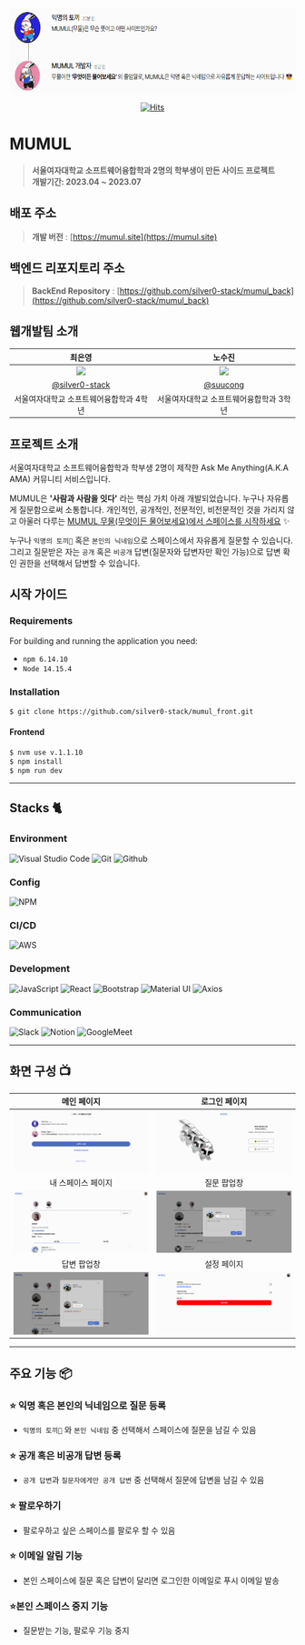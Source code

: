 <div align="center">
<img width="600" height="150" alt="image" src="img/header.png">

[![Hits](https://hits.seeyoufarm.com/api/count/incr/badge.svg?url=https%3A%2F%2Fgithub.com%2FVoluntain-SKKU%2FVoluntain-2nd&count_bg=%2379C83D&title_bg=%23555555&icon=&icon_color=%23E7E7E7&title=hits&edge_flat=false)](https://hits.seeyoufarm.com)

</div>

# MUMUL
> **서울여자대학교 소프트웨어융합학과 2명의 학부생이 만든 사이드 프로젝트** <br/> **개발기간: 2023.04 ~ 2023.07**

## 배포 주소

> **개발 버전** : [https://mumul.site](https://mumul.site) <br>

## 백엔드 리포지토리 주소

> **BackEnd Repository** : [https://github.com/silver0-stack/mumul_back](https://github.com/silver0-stack/mumul_back) <br>
## 웹개발팀 소개

|      최은영       |          노수진                                                                                                                           
| :------------------------------------------------------------------------------: | :---------------------------------------------------------------------------------------------------------------------------------------------------: | 
|   <img width="160px" src="https://avatars.githubusercontent.com/u/76518850?v=4" />    |                      <img width="160px" src="https://avatars.githubusercontent.com/u/109707230?v=4" />    |                  
|   [@silver0-stack](https://github.com/silver0-stack)   |    [@suucong](https://github.com/suucong)  | 
| 서울여자대학교 소프트웨어융합학과 4학년 | 서울여자대학교 소프트웨어융합학과 3학년 | 

## 프로젝트 소개

서울여자대학교 소프트웨어융합학과 학부생 2명이 제작한 Ask Me Anything(A.K.A AMA) 커뮤니티 서비스입니다. 

MUMUL은 **'사람과 사람을 잇다'** 라는 핵심 가치 아래 개발되었습니다.  누구나 자유롭게 질문함으로써 소통합니다. 개인적인, 공개적인, 전문적인, 비전문적인 것을 가리지 않고 아울러 다루는 [MUMUL 무물(무엇이든 물어보세요)에서 스페이스를 시작하세요](https://mumul.site) ✨

누구나 ```익명의 토끼🐰``` 혹은 ```본인의 닉네임```으로 스페이스에서 자유롭게 질문할 수 있습니다. 그리고 질문받은 자는 ```공개``` 혹은 ```비공개``` 답변(질문자와 답변자만 확인 가능)으로 답변 확인 권한을 선택해서 답변할 수 있습니다.


## 시작 가이드
### Requirements
For building and running the application you need:

- ```npm 6.14.10```
- ```Node 14.15.4```

### Installation
``` bash
$ git clone https://github.com/silver0-stack/mumul_front.git
```
#### Frontend
```
$ nvm use v.1.1.10
$ npm install 
$ npm run dev
```

---

## Stacks 🐈

### Environment
![Visual Studio Code](https://img.shields.io/badge/Visual%20Studio%20Code-0078d7.svg?style=for-the-badge&logo=visual-studio-code&logoColor=white)
![Git](https://img.shields.io/badge/Git-F05032?style=for-the-badge&logo=Git&logoColor=white)
![Github](https://img.shields.io/badge/GitHub-181717?style=for-the-badge&logo=GitHub&logoColor=white)             

### Config
![NPM](https://img.shields.io/badge/NPM-%23CB3837.svg?style=for-the-badge&logo=npm&logoColor=white) 

### CI/CD
![AWS](https://img.shields.io/badge/AWS-%23FF9900.svg?style=for-the-badge&logo=amazon-aws&logoColor=white)

### Development
![JavaScript](https://img.shields.io/badge/JavaScript-F7DF1E?style=for-the-badge&logo=Javascript&logoColor=white)
![React](https://img.shields.io/badge/React-20232A?style=for-the-badge&logo=react&logoColor=61DAFB)
![Bootstrap](https://img.shields.io/badge/Bootstrap-7952B3?style=for-the-badge&logo=Bootstrap&logoColor=white)
![Material UI](https://img.shields.io/badge/Material%20UI-007FFF?style=for-the-badge&logo=MUI&logoColor=white)
![Axios](https://img.shields.io/badge/Axios-5A29E4?style=for-the-badge&logo=Axios&logoColor=white)


### Communication
![Slack](https://img.shields.io/badge/Slack-4A154B?style=for-the-badge&logo=Slack&logoColor=white)
![Notion](https://img.shields.io/badge/Notion-000000?style=for-the-badge&logo=Notion&logoColor=white)
![GoogleMeet](https://img.shields.io/badge/GoogleMeet-00897B?style=for-the-badge&logo=Google%20Meet&logoColor=white)

---
## 화면 구성 📺
| 메인 페이지  |  로그인 페이지   |
| :-------------------------------------------: | :------------: |
|  <img width="329" src="img/intro.png"/> |  <img width="329" src="img/login.png"/>|  
| 내 스페이스 페이지   |  질문 팝업창   |  
| <img width="329" src="img/myspace.png"/>   |  <img width="329" src="img/ask.png"/>     |
| 답변 팝업창   |  설정 페이지   |  
| <img width="329" src="img/answer.png"/>   |  <img width="329" src="img/settings.png"/>     |

---
## 주요 기능 📦

### ⭐️ 익명 혹은 본인의 닉네임으로 질문 등록
- ```익명의 토끼🐰``` 와 ```본인 닉네임``` 중 선택해서 스페이스에 질문을 남길 수 있음

### ⭐️ 공개 혹은 비공개 답변 등록
- ```공개 답변```과 ```질문자에게만 공개 답변``` 중 선택해서 질문에 답변을 남길 수 있음

### ⭐️ 팔로우하기
- 팔로우하고 싶은 스페이스를 팔로우 할 수 있음

### ⭐️ 이메일 알림 기능
- 본인 스페이스에 질문 혹은 답변이 달리면 로그인한 이메일로 푸시 이메일 발송

### ⭐️본인 스페이스 중지 기능
- 질문받는 기능, 팔로우 기능 중지
   

